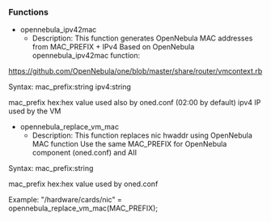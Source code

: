 
### Functions

 - opennebula_ipv42mac
    - Description: 
This function generates OpenNebula MAC addresses from MAC_PREFIX + IPv4
Based on OpenNebula opennebula_ipv42mac function:

https://github.com/OpenNebula/one/blob/master/share/router/vmcontext.rb

Syntax: 
mac_prefix:string ipv4:string

mac_prefix hex:hex value used also by oned.conf (02:00 by default)
ipv4 IP used by the VM

 - opennebula_replace_vm_mac
    - Description: 
This function replaces nic hwaddr using OpenNebula MAC function
Use the same MAC_PREFIX for OpenNebula component (oned.conf) and AII

Syntax: 
mac_prefix:string

mac_prefix hex:hex value used by oned.conf

Example:
"/hardware/cards/nic" = opennebula_replace_vm_mac(MAC_PREFIX);

